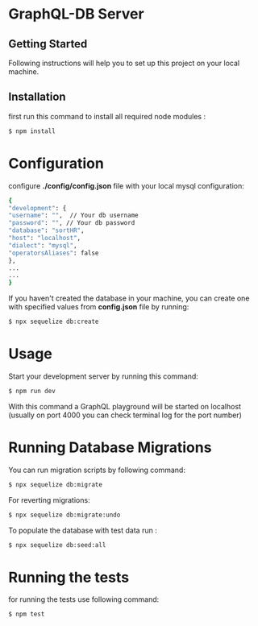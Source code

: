 # GraphQL-DB Server

## Getting Started

Following instructions will help you to set up this project on your local
machine.

## Installation

first run this command to install all required node modules :

```sh
$ npm install
```

# Configuration

configure **./config/config.json** file with your local mysql configuration:

```sh
{
"development": {
"username": "",  // Your db username
"password": "", // Your db password
"database": "sortHR",
"host": "localhost",
"dialect": "mysql",
"operatorsAliases": false
},
...
...
}
```

If you haven't created the database in your machine, you can create one with specified values from **config.json** file by running:

```sh
$ npx sequelize db:create
```

# Usage

Start your development server by running this command:

```sh
$ npm run dev
```

With this command a GraphQL playground will be started on localhost
(usually on port 4000 you can check terminal log for the port number)

# Running Database Migrations

You can run migration scripts by following command:

```sh
$ npx sequelize db:migrate
```

For reverting migrations:

```sh
$ npx sequelize db:migrate:undo
```

To populate the database with test data run :

```sh
$ npx sequelize db:seed:all
```

# Running the tests

for running the tests use following command:

```sh
$ npm test
```
